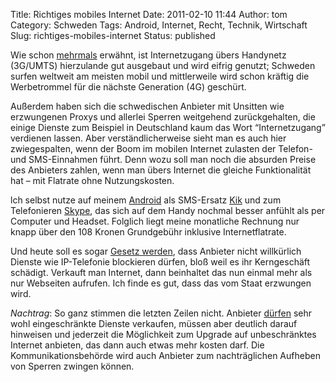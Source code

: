 Title: Richtiges mobiles Internet
Date: 2011-02-10 11:44
Author: tom
Category: Schweden
Tags: Android, Internet, Recht, Technik, Wirtschaft
Slug: richtiges-mobiles-internet
Status: published

Wie schon [mehrmals](http://www.fiket.de/?s=umts) erwähnt, ist
Internetzugang übers Handynetz (3G/UMTS) hierzulande gut ausgebaut und
wird eifrig genutzt; Schweden surfen weltweit am meisten mobil und
mittlerweile wird schon kräftig die Werbetrommel für die nächste
Generation (4G) geschürt.

Außerdem haben sich die schwedischen Anbieter mit Unsitten wie
erzwungenen Proxys und allerlei Sperren weitgehend zurückgehalten, die
einige Dienste zum Beispiel in Deutschland kaum das Wort
“Internetzugang” verdienen lassen. Aber verständlicherweise sieht man es
auch hier zwiegespalten, wenn der Boom im mobilen Internet zulasten der
Telefon- und SMS-Einnahmen führt. Denn wozu soll man noch die absurden
Preise des Anbieters zahlen, wenn man übers Internet die gleiche
Funktionalität hat – mit Flatrate ohne Nutzungskosten.

lch selbst nutze auf meinem
[Android](http://www.fiket.de/2010/03/02/schwedische-android-apps/) als
SMS-Ersatz [Kik](https://market.android.com/details?id=kik.android) und
zum Telefonieren
[Skype](https://market.android.com/details?id=com.skype.raider), das
sich auf dem Handy nochmal besser anfühlt als per Computer und Headset.
Folglich liegt meine monatliche Rechnung nur knapp über den 108 Kronen
Grundgebühr inklusive Internetflatrate.

Und heute soll es sogar [Gesetz
werden](http://www.dn.se/nyheter/sverige/forbjudet-blockera-internetsamtal),
dass Anbieter nicht willkürlich Dienste wie IP-Telefonie blockieren
dürfen, bloß weil es ihr Kerngeschäft schädigt. Verkauft man Internet,
dann beinhaltet das nun einmal mehr als nur Webseiten aufrufen. Ich
finde es gut, dass das vom Staat erzwungen wird.

*Nachtrag*: So ganz stimmen die letzten Zeilen nicht. Anbieter
[dürfen](http://computersweden.idg.se/2.2683/1.367939/skype-lag-mot-mobiloperatorer-pa-gang-fran-regeringen)
sehr wohl eingeschränkte Dienste verkaufen, müssen aber deutlich darauf
hinweisen und jederzeit die Möglichkeit zum Upgrade auf unbeschränktes
Internet anbieten, das dann auch etwas mehr kosten darf. Die
Kommunikationsbehörde wird auch Anbieter zum nachträglichen Aufheben von
Sperren zwingen können.

